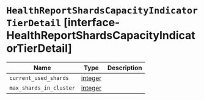 # `HealthReportShardsCapacityIndicatorTierDetail` [interface-HealthReportShardsCapacityIndicatorTierDetail]

| Name | Type | Description |
| - | - | - |
| `current_used_shards` | [integer](./integer.md) | &nbsp; |
| `max_shards_in_cluster` | [integer](./integer.md) | &nbsp; |
